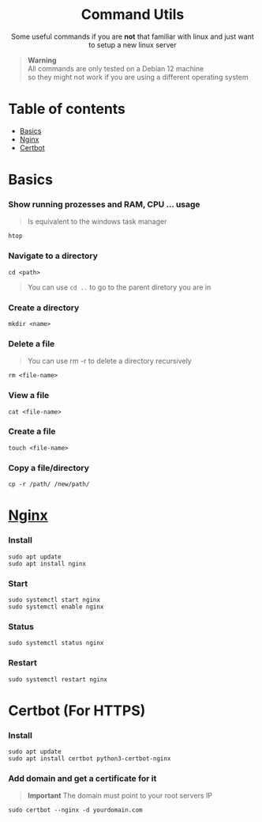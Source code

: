 <div align="center">
  <h1>Command Utils</h1>
  <p>Some useful commands if you are <b>not</b> that familiar with linux and just want to setup a new linux server</p>
</div>

> **Warning**  
> All commands are only tested on a Debian 12 machine  
> so they might not work if you are using a different operating system


# Table of contents

- [Basics](#Basics)
- [Nginx](#Nginx)
- [Certbot](#Certbot-(For-HTTPS))

# Basics

### Show running prozesses and RAM, CPU ... usage
> Is equivalent to the windows task manager
```
htop
```

### Navigate to a directory
```
cd <path>
```
> You can use `cd ..` to go to the parent diretory you are in

### Create a directory
```
mkdir <name>
```

### Delete a file
> You can use rm -r <directory> to delete a directory recursively
```
rm <file-name>
```

### View a file
```
cat <file-name>
```

### Create a file
```
touch <file-name>
```

### Copy a file/directory
```
cp -r /path/ /new/path/
```

# [Nginx](https://de.wikipedia.org/wiki/Nginx)

### Install
```
sudo apt update
sudo apt install nginx
```

### Start
```
sudo systemctl start nginx
sudo systemctl enable nginx
```

### Status
```
sudo systemctl status nginx
```

### Restart
```
sudo systemctl restart nginx
```

# Certbot (For HTTPS)

### Install
```
sudo apt update
sudo apt install certbot python3-certbot-nginx
```

### Add domain and get a certificate for it
> **Important**
> The domain must point to your root servers IP
```
sudo certbot --nginx -d yourdomain.com
```

